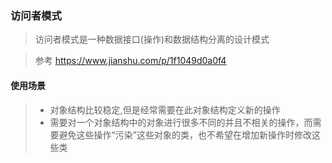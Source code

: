 ### 访问者模式

> 访问者模式是一种数据接口(操作)和数据结构分离的设计模式

> 参考 https://www.jianshu.com/p/1f1049d0a0f4

#### 使用场景
> - 对象结构比较稳定,但是经常需要在此对象结构定义新的操作
> - 需要对一个对象结构中的对象进行很多不同的并且不相关的操作，而需要避免这些操作“污染”这些对象的类，也不希望在增加新操作时修改这些类

